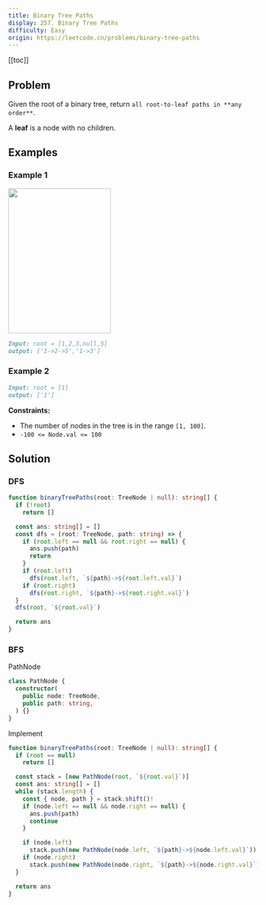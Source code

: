 ```yaml
---
title: Binary Tree Paths
display: 257. Binary Tree Paths
difficulty: Easy
origin: https://leetcode.cn/problems/binary-tree-paths
---
```


[[toc]]

## Problem

Given the root of a binary tree, return `all root-to-leaf paths in **any order**`.

A **leaf** is a node with no children.

## Examples

### Example 1

<img alt="" src="https://assets.leetcode.com/uploads/2021/03/12/paths-tree.jpg" style="width: 207px; height: 293px;" />

```md
Input: root = [1,2,3,null,5]
output: ['1->2->5','1->3']
```

### Example 2

```md
Input: root = [1]
output: ['1']
```

**Constraints:**

- The number of nodes in the tree is in the range `[1, 100]`.
- `-100 <= Node.val <= 100`

## Solution

### DFS

```ts
function binaryTreePaths(root: TreeNode | null): string[] {
  if (!root)
    return []

  const ans: string[] = []
  const dfs = (root: TreeNode, path: string) => {
    if (root.left == null && root.right == null) {
      ans.push(path)
      return
    }
    if (root.left)
      dfs(root.left, `${path}->${root.left.val}`)
    if (root.right)
      dfs(root.right, `${path}->${root.right.val}`)
  }
  dfs(root, `${root.val}`)

  return ans
}
```

### BFS

PathNode

```ts
class PathNode {
  constructor(
    public node: TreeNode,
    public path: string,
  ) {}
}
```

Implement

```ts
function binaryTreePaths(root: TreeNode | null): string[] {
  if (root == null)
    return []

  const stack = [new PathNode(root, `${root.val}`)]
  const ans: string[] = []
  while (stack.length) {
    const { node, path } = stack.shift()!
    if (node.left == null && node.right == null) {
      ans.push(path)
      continue
    }

    if (node.left)
      stack.push(new PathNode(node.left, `${path}->${node.left.val}`))
    if (node.right)
      stack.push(new PathNode(node.right, `${path}->${node.right.val}`))
  }

  return ans
}
```

